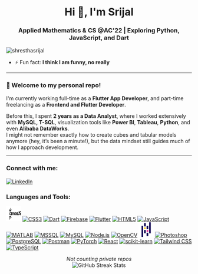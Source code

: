 <h1 align="center">Hi 👋, I'm Srijal</h1>
<h3 align="center">Applied Mathematics & CS @AC'22 | Exploring Python, JavaScript, and Dart</h3>

<p align="left"> 
  <img src="https://komarev.com/ghpvc/?username=shresthasrijal&label=Profile%20views&color=0e75b6&style=flat " alt="shresthasrijal" /> 
</p>

- ⚡ Fun fact: **I think I am funny, no really**

---

### 📌 Welcome to my personal repo!
I'm currently working full-time as a **Flutter App Developer**, and part-time freelancing as a **Frontend and Flutter Developer**.

Before this, I spent **2 years as a Data Analyst**, where I worked extensively with **MySQL, T-SQL**, visualization tools like **Power BI**, **Tableau**, **Python**, and even **Alibaba DataWorks**.  
I might not remember exactly how to create cubes and tabular models anymore (hey, it’s been a minute!), but the data mindset still guides much of how I approach development.

---

<h3 align="left">Connect with me:</h3>
<p align="left">
  <a href="https://linkedin.com/in/shresthasrijaldhar " target="_blank">
    <img align="center" src="https://raw.githubusercontent.com/rahuldkjain/github-profile-readme-generator/master/src/images/icons/Social/linked-in-alt.svg " alt="LinkedIn" height="30" width="40" />
  </a>
</p>

<h3 align="left">Languages and Tools:</h3>
<p align="left">
  <a href="https://canvasjs.com " target="_blank" rel="noreferrer"><img src="https://raw.githubusercontent.com/Hardik0307/Hardik0307/master/assets/canvasjs-charts.svg " alt="CanvasJS" width="40" height="40"/></a>
  <a href="https://www.w3schools.com/css/ " target="_blank" rel="noreferrer"><img src="https://cdn.jsdelivr.net/gh/devicons/devicon/icons/css3.svg " alt="CSS3" width="40" height="40"/></a>
  <a href="https://dart.dev " target="_blank" rel="noreferrer"><img src="https://cdn.jsdelivr.net/gh/devicons/devicon/icons/dart.svg " alt="Dart" width="40" height="40"/></a>
  <a href="https://firebase.google.com/ " target="_blank" rel="noreferrer"><img src="https://cdn.jsdelivr.net/gh/devicons/devicon/icons/firebase.svg " alt="Firebase" width="40" height="40"/></a>
  <a href="https://flutter.dev " target="_blank" rel="noreferrer"><img src="https://cdn.jsdelivr.net/gh/devicons/devicon/icons/flutter.svg " alt="Flutter" width="40" height="40"/></a>
  <a href="https://www.w3.org/html/ " target="_blank" rel="noreferrer"><img src="https://cdn.jsdelivr.net/gh/devicons/devicon/icons/html5.svg " alt="HTML5" width="40" height="40"/></a>
  <a href="https://developer.mozilla.org/en-US/docs/Web/JavaScript " target="_blank" rel="noreferrer"><img src="https://cdn.jsdelivr.net/gh/devicons/devicon/icons/javascript.svg " alt="JavaScript" width="40" height="40"/></a>
  <a href="https://www.mathworks.com/ " target="_blank" rel="noreferrer"><img src="https://upload.wikimedia.org/wikipedia/commons/2/21/Matlab_Logo.png " alt="MATLAB" width="40" height="40"/></a>
  <a href="https://www.microsoft.com/en-us/sql-server " target="_blank" rel="noreferrer"><img src="https://cdn.jsdelivr.net/gh/devicons/devicon/icons/mssql.svg " alt="MSSQL" width="40" height="40"/></a>
  <a href="https://www.mysql.com/ " target="_blank" rel="noreferrer"><img src="https://cdn.jsdelivr.net/gh/devicons/devicon/icons/mysql.svg " alt="MySQL" width="40" height="40"/></a>
  <a href="https://nodejs.org " target="_blank" rel="noreferrer"><img src="https://cdn.jsdelivr.net/gh/devicons/devicon/icons/nodejs.svg " alt="Node.js" width="40" height="40"/></a>
  <a href="https://opencv.org/ " target="_blank" rel="noreferrer"><img src="https://www.vectorlogo.zone/logos/opencv/opencv-icon.svg " alt="OpenCV" width="40" height="40"/></a>
  <a href="https://pandas.pydata.org/ " target="_blank" rel="noreferrer"><img src="https://raw.githubusercontent.com/devicons/devicon/2ae2a900d2f041da66e950e4d48052658d850630/icons/pandas/pandas-original.svg " alt="Pandas" width="40" height="40"/></a>
  <a href="https://www.photoshop.com/en " target="_blank" rel="noreferrer"><img src="https://cdn.jsdelivr.net/gh/devicons/devicon/icons/photoshop.svg " alt="Photoshop" width="40" height="40"/></a>
  <a href="https://www.postgresql.org " target="_blank" rel="noreferrer"><img src="https://cdn.jsdelivr.net/gh/devicons/devicon/icons/postgresql.svg " alt="PostgreSQL" width="40" height="40"/></a>
  <a href="https://postman.com " target="_blank" rel="noreferrer"><img src="https://www.vectorlogo.zone/logos/getpostman/getpostman-icon.svg " alt="Postman" width="40" height="40"/></a>
  <a href="https://pytorch.org/ " target="_blank" rel="noreferrer"><img src="https://www.vectorlogo.zone/logos/pytorch/pytorch-icon.svg " alt="PyTorch" width="40" height="40"/></a>
  <a href="https://reactjs.org/ " target="_blank" rel="noreferrer"><img src="https://cdn.jsdelivr.net/gh/devicons/devicon/icons/react.svg " alt="React" width="40" height="40"/></a>
  <a href="https://scikit-learn.org/ " target="_blank" rel="noreferrer"><img src="https://upload.wikimedia.org/wikipedia/commons/0/05/Scikit_learn_logo_small.svg " alt="scikit-learn" width="40" height="40"/></a>
  <a href="https://tailwindcss.com/ " target="_blank" rel="noreferrer"><img src="https://www.vectorlogo.zone/logos/tailwindcss/tailwindcss-icon.svg " alt="Tailwind CSS" width="40" height="40"/></a>
  <a href="https://www.typescriptlang.org/ " target="_blank" rel="noreferrer"><img src="https://cdn.jsdelivr.net/gh/devicons/devicon/icons/typescript.svg " alt="TypeScript" width="40" height="40"/></a>
</p>

<!-- Centered Contribution Graph -->
<p align="center">
  <em>Not counting private repos</em><br/>
  <img src="https://github-readme-streak-stats.vercel.app/api?user=shresthasrijal " alt="GitHub Streak Stats" />
</p>
